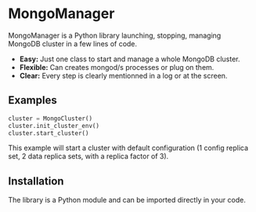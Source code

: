 # MongoManager

MongoManager is a Python library launching, stopping, managing MongoDB cluster in a few lines of code.

* **Easy:** Just one class to start and manage a whole MongoDB cluster.
* **Flexible:** Can creates mongod/s processes or plug on them.
* **Clear:** Every step is clearly mentionned in a log or at the screen.

## Examples

```python
cluster = MongoCluster()
cluster.init_cluster_env()
cluster.start_cluster()
```

This example will start a cluster with default configuration (1 config replica set, 2 data replica sets, with a replica factor of 3).

## Installation

The library is a Python module and can be imported directly in your code.